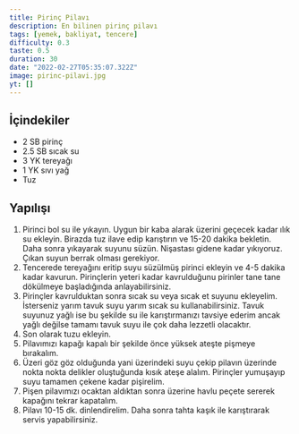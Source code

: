 ```yaml
---
title: Pirinç Pilavı
description: En bilinen pirinç pilavı
tags: [yemek, bakliyat, tencere]
difficulty: 0.3
taste: 0.5
duration: 30
date: "2022-02-27T05:35:07.322Z"
image: pirinc-pilavi.jpg
yt: []
---
```


## İçindekiler

- 2 SB pirinç
- 2.5 SB sıcak su
- 3 YK tereyağı
- 1 YK sıvı yağ
- Tuz

## Yapılışı

1. Pirinci bol su ile yıkayın. Uygun bir kaba alarak üzerini geçecek kadar ılık su ekleyin. Birazda tuz ilave edip karıştırın ve 15-20 dakika bekletin. Daha sonra yıkayarak suyunu süzün. Nişastası gidene kadar yıkıyoruz. Çıkan suyun berrak olması gerekiyor.
2. Tencerede tereyağını eritip suyu süzülmüş pirinci ekleyin ve 4-5 dakika kadar kavurun. Pirinçlerin yeteri kadar kavrulduğunu pirinler tane tane dökülmeye başladığında anlayabilirsiniz.
3. Pirinçler kavrulduktan sonra sıcak su veya sıcak et suyunu ekleyelim. İsterseniz yarım tavuk suyu yarım sıcak su kullanabilirsiniz. Tavuk suyunuz yağlı ise bu şekilde su ile karıştırmanızı tavsiye ederim ancak yağlı değilse tamamı tavuk suyu ile çok daha lezzetli olacaktır.
4. Son olarak tuzu ekleyin.
5. Pilavımızı kapağı kapalı bir şekilde önce yüksek ateşte pişmeye bırakalım.
6. Üzeri göz göz olduğunda yani üzerindeki suyu çekip pilavın üzerinde nokta nokta delikler oluştuğunda kısık ateşe alalım. Pirinçler yumuşayıp suyu tamamen çekene kadar pişirelim.
7. Pişen pilavımızı ocaktan aldıktan sonra üzerine havlu peçete sererek kapağını tekrar kapatalım.
8. Pilavı 10-15 dk. dinlendirelim. Daha sonra tahta kaşık ile karıştırarak servis yapabilirsiniz.
